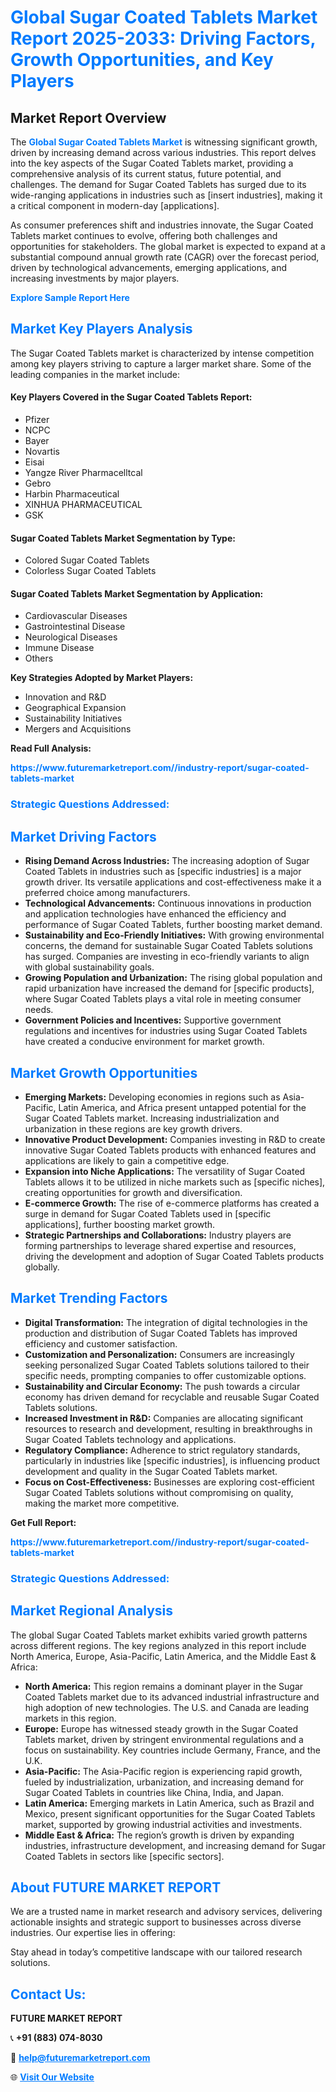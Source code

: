 <h1 style="color: #007BFF;">Global Sugar Coated Tablets Market Report 2025-2033: Driving Factors, Growth Opportunities, and Key Players</h1>

<section id="overview">
<h2>Market Report Overview</h2>
<p>The <a href="https://www.futuremarketreport.com//industry-report/sugar-coated-tablets-market" style="color: #007BFF; text-decoration: none;"><strong>Global Sugar Coated Tablets Market</strong></a> is witnessing significant growth, driven by increasing demand across various industries. This report delves into the key aspects of the Sugar Coated Tablets market, providing a comprehensive analysis of its current status, future potential, and challenges. The demand for Sugar Coated Tablets has surged due to its wide-ranging applications in industries such as [insert industries], making it a critical component in modern-day [applications].</p>
<p>As consumer preferences shift and industries innovate, the Sugar Coated Tablets market continues to evolve, offering both challenges and opportunities for stakeholders. The global market is expected to expand at a substantial compound annual growth rate (CAGR) over the forecast period, driven by technological advancements, emerging applications, and increasing investments by major players.</p>
</section>

<section id="overview">
<p><a href="https://www.futuremarketreport.com//request-sample/reportId=80173" style="color: #007BFF; text-decoration: none;"><strong>Explore Sample Report Here</strong></a></p>
</section>

<section id="key-players">
<h2 style="color: #007BFF;">Market Key Players Analysis</h2>
<p>The Sugar Coated Tablets market is characterized by intense competition among key players striving to capture a larger market share. Some of the leading companies in the market include:</p>
<h4>Key Players Covered in the Sugar Coated Tablets Report:</h4>
<ul><li>Pfizer</li><li>NCPC</li><li>Bayer</li><li>Novartis</li><li>Eisai</li><li>Yangze River Pharmacelltcal</li><li>Gebro</li><li>Harbin Pharmaceutical</li><li>XINHUA PHARMACEUTICAL</li><li>GSK</li></ul>
<h4>Sugar Coated Tablets Market Segmentation by Type:</h4>
<ul><li>Colored Sugar Coated Tablets</li><li>Colorless Sugar Coated Tablets</li></ul>

<h4>Sugar Coated Tablets Market Segmentation by Application:</h4>
<ul><li>Cardiovascular Diseases</li><li>Gastrointestinal Disease</li><li>Neurological Diseases</li><li>Immune Disease</li><li>Others</li></ul>
<p><strong>Key Strategies Adopted by Market Players:</strong></p>
<ul>
<li>Innovation and R&D</li>
<li>Geographical Expansion</li>
<li>Sustainability Initiatives</li>
<li>Mergers and Acquisitions</li>
</ul>
</section>

<section>
<p><strong>Read Full Analysis: </strong></p><a href="https://www.futuremarketreport.com//industry-report/sugar-coated-tablets-market" style="color: #007BFF; text-decoration: none;"><strong>https://www.futuremarketreport.com//industry-report/sugar-coated-tablets-market</strong></a>
<h3 style="color: #007BFF;">Strategic Questions Addressed:</h3>
</section>

<section id="driving-factors">
<h2 style="color: #007BFF;">Market Driving Factors</h2>
<ul>
<li><strong>Rising Demand Across Industries:</strong> The increasing adoption of Sugar Coated Tablets in industries such as [specific industries] is a major growth driver. Its versatile applications and cost-effectiveness make it a preferred choice among manufacturers.</li>
<li><strong>Technological Advancements:</strong> Continuous innovations in production and application technologies have enhanced the efficiency and performance of Sugar Coated Tablets, further boosting market demand.</li>
<li><strong>Sustainability and Eco-Friendly Initiatives:</strong> With growing environmental concerns, the demand for sustainable Sugar Coated Tablets solutions has surged. Companies are investing in eco-friendly variants to align with global sustainability goals.</li>
<li><strong>Growing Population and Urbanization:</strong> The rising global population and rapid urbanization have increased the demand for [specific products], where Sugar Coated Tablets plays a vital role in meeting consumer needs.</li>
<li><strong>Government Policies and Incentives:</strong> Supportive government regulations and incentives for industries using Sugar Coated Tablets have created a conducive environment for market growth.</li>
</ul>
</section>

<section id="growth-opportunities">
<h2 style="color: #007BFF;">Market Growth Opportunities</h2>
<ul>
<li><strong>Emerging Markets:</strong> Developing economies in regions such as Asia-Pacific, Latin America, and Africa present untapped potential for the Sugar Coated Tablets market. Increasing industrialization and urbanization in these regions are key growth drivers.</li>
<li><strong>Innovative Product Development:</strong> Companies investing in R&D to create innovative Sugar Coated Tablets products with enhanced features and applications are likely to gain a competitive edge.</li>
<li><strong>Expansion into Niche Applications:</strong> The versatility of Sugar Coated Tablets allows it to be utilized in niche markets such as [specific niches], creating opportunities for growth and diversification.</li>
<li><strong>E-commerce Growth:</strong> The rise of e-commerce platforms has created a surge in demand for Sugar Coated Tablets used in [specific applications], further boosting market growth.</li>
<li><strong>Strategic Partnerships and Collaborations:</strong> Industry players are forming partnerships to leverage shared expertise and resources, driving the development and adoption of Sugar Coated Tablets products globally.</li>
</ul>
</section>

<section id="trending-factors">
<h2 style="color: #007BFF;">Market Trending Factors</h2>
<ul>
<li><strong>Digital Transformation:</strong> The integration of digital technologies in the production and distribution of Sugar Coated Tablets has improved efficiency and customer satisfaction.</li>
<li><strong>Customization and Personalization:</strong> Consumers are increasingly seeking personalized Sugar Coated Tablets solutions tailored to their specific needs, prompting companies to offer customizable options.</li>
<li><strong>Sustainability and Circular Economy:</strong> The push towards a circular economy has driven demand for recyclable and reusable Sugar Coated Tablets solutions.</li>
<li><strong>Increased Investment in R&D:</strong> Companies are allocating significant resources to research and development, resulting in breakthroughs in Sugar Coated Tablets technology and applications.</li>
<li><strong>Regulatory Compliance:</strong> Adherence to strict regulatory standards, particularly in industries like [specific industries], is influencing product development and quality in the Sugar Coated Tablets market.</li>
<li><strong>Focus on Cost-Effectiveness:</strong> Businesses are exploring cost-efficient Sugar Coated Tablets solutions without compromising on quality, making the market more competitive.</li>
</ul>
</section>

<section>
<p><strong>Get Full Report: </strong></p><a href="https://www.futuremarketreport.com//industry-report/sugar-coated-tablets-market" style="color: #007BFF; text-decoration: none;"><strong>https://www.futuremarketreport.com//industry-report/sugar-coated-tablets-market</strong></a>
<h3 style="color: #007BFF;">Strategic Questions Addressed:</h3>
</section>


<section id="regional-analysis">
<h2 style="color: #007BFF;">Market Regional Analysis</h2>
<p>The global Sugar Coated Tablets market exhibits varied growth patterns across different regions. The key regions analyzed in this report include North America, Europe, Asia-Pacific, Latin America, and the Middle East & Africa:</p>
<ul>
<li><strong>North America:</strong> This region remains a dominant player in the Sugar Coated Tablets market due to its advanced industrial infrastructure and high adoption of new technologies. The U.S. and Canada are leading markets in this region.</li>
<li><strong>Europe:</strong> Europe has witnessed steady growth in the Sugar Coated Tablets market, driven by stringent environmental regulations and a focus on sustainability. Key countries include Germany, France, and the U.K.</li>
<li><strong>Asia-Pacific:</strong> The Asia-Pacific region is experiencing rapid growth, fueled by industrialization, urbanization, and increasing demand for Sugar Coated Tablets in countries like China, India, and Japan.</li>
<li><strong>Latin America:</strong> Emerging markets in Latin America, such as Brazil and Mexico, present significant opportunities for the Sugar Coated Tablets market, supported by growing industrial activities and investments.</li>
<li><strong>Middle East & Africa:</strong> The region’s growth is driven by expanding industries, infrastructure development, and increasing demand for Sugar Coated Tablets in sectors like [specific sectors].</li>
</ul>
</section>

<footer>
<h2 style="color: #007BFF;">About FUTURE MARKET REPORT</h2>
<p>We are a trusted name in market research and advisory services, delivering actionable insights and strategic support to businesses across diverse industries. Our expertise lies in offering:</p>

<p>Stay ahead in today’s competitive landscape with our tailored research solutions.</p>

<h2 style="color: #007BFF;">Contact Us:</h2>
<p><strong>FUTURE MARKET REPORT</strong></p>
<p>📞 <strong>+91 (883) 074-8030</strong></p>
<p>📧 <strong><a href="mailto:help@futuremarketreport.com" style="color: #007BFF;">help@futuremarketreport.com</a></strong></p>
<p>🌐 <strong><a href="https://www.futuremarketreport.com/" style="color: #007BFF;">Visit Our Website</a></strong></p>
</footer>